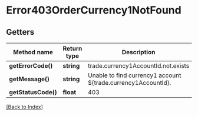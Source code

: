 # Error403OrderCurrency1NotFound

## Getters

Method name | Return type | Description | Notes
------------ | ------------- | ------------- | -------------
**getErrorCode()** | **string** | trade.currency1AccountId.not.exists |
**getMessage()** | **string** | Unable to find currency1 account ${trade.currency1AccountId}. |
**getStatusCode()** | **float** | 403 |

[[Back to Index]](../index.md)
